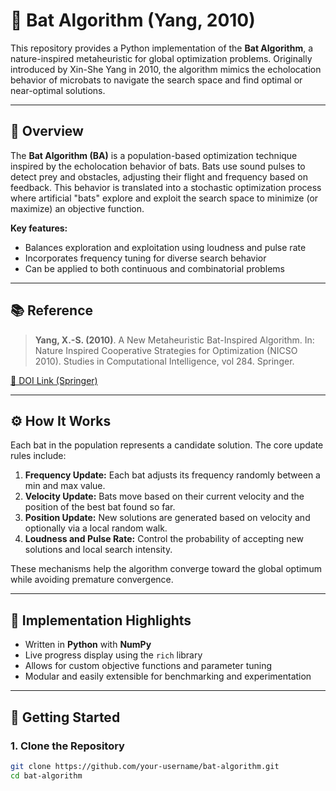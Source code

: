 # 🦇 Bat Algorithm (Yang, 2010)

This repository provides a Python implementation of the **Bat Algorithm**, a nature-inspired metaheuristic for global optimization problems. Originally introduced by Xin-She Yang in 2010, the algorithm mimics the echolocation behavior of microbats to navigate the search space and find optimal or near-optimal solutions.

---

## 📖 Overview

The **Bat Algorithm (BA)** is a population-based optimization technique inspired by the echolocation behavior of bats. Bats use sound pulses to detect prey and obstacles, adjusting their flight and frequency based on feedback. This behavior is translated into a stochastic optimization process where artificial "bats" explore and exploit the search space to minimize (or maximize) an objective function.

**Key features:**
- Balances exploration and exploitation using loudness and pulse rate
- Incorporates frequency tuning for diverse search behavior
- Can be applied to both continuous and combinatorial problems

---

## 📚 Reference

> **Yang, X.-S. (2010)**. A New Metaheuristic Bat-Inspired Algorithm. In: Nature Inspired Cooperative Strategies for Optimization (NICSO 2010). Studies in Computational Intelligence, vol 284. Springer.

[📄 DOI Link (Springer)](https://doi.org/10.1007/978-3-642-12538-6_6)

---

## ⚙️ How It Works

Each bat in the population represents a candidate solution. The core update rules include:

1. **Frequency Update:** Each bat adjusts its frequency randomly between a min and max value.
2. **Velocity Update:** Bats move based on their current velocity and the position of the best bat found so far.
3. **Position Update:** New solutions are generated based on velocity and optionally via a local random walk.
4. **Loudness and Pulse Rate:** Control the probability of accepting new solutions and local search intensity.

These mechanisms help the algorithm converge toward the global optimum while avoiding premature convergence.

---

## 🔧 Implementation Highlights

- Written in **Python** with **NumPy**
- Live progress display using the `rich` library
- Allows for custom objective functions and parameter tuning
- Modular and easily extensible for benchmarking and experimentation

---
## 🚀 Getting Started

### 1. Clone the Repository

```bash
git clone https://github.com/your-username/bat-algorithm.git
cd bat-algorithm
